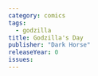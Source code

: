 ```yaml
---
category: comics
tags:
  - godzilla
title: Godzilla's Day
publisher: "Dark Horse"
releaseYear: 0
issues:
---
```


